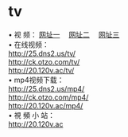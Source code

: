 # tv
&#8226; 视 频：
<a href="http://25.dns2.us/tv/" target="_blank">网址一</a>
　<a href="http://ck.otzo.com/mp4/" target="_blank">网址二</a>
　<a href="http://20.120v.ac/" target="_blank">网址三</a><br />
&#8226; 在线视频：<br />
  <a href="http://25.dns2.us/tv/" target="_blank">http://25.dns2.us/tv/</a><br />
  <a href="http://ck.otzo.com/tv/" target="_blank">http://ck.otzo.com/tv/</a><br />
  <a href="http://20.120v.ac/tv/" target="_blank">http://20.120v.ac/tv/</a><br />
&#8226; mp4视频下载：<br />
  <a href="http://25.dns2.us/mp4/" target="_blank">http://25.dns2.us/mp4/</a><br />
  <a href="http://ck.otzo.com/mp4/" target="_blank">http://ck.otzo.com/mp4/</a><br />
  <a href="http://20.120v.ac/mp4/" target="_blank">http://20.120v.ac/mp4/</a><br />
&#8226; 視 頻 小 站：<br />
  <a href="http://20.120v.ac" target="_blank">http://20.120v.ac</a>
